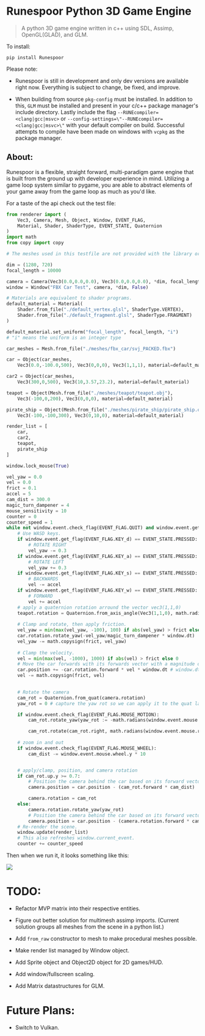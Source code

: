 # Runespoor Python 3D Game Engine

> A python 3D game engine written in c++ using SDL, Assimp, OpenGL(GLAD), and GLM.

To install:

```
pip install Runespoor
```

Please note:

 - Runespoor is still in development and only dev versions are available right now.  Everything is subject to change, be fixed, and improve.

 - When building from source `pkg-config` must be installed.  In addition to this, `GLM` must be installed and present in your c/c++ package manager's include directory.  Lastly include the flag `--RUNEcompiler=<clang|gcc|msvc>` or `--config-settings=\"--RUNEcompiler=<clang|gcc|msvc>\"` with your default compiler on build.  Successful attempts to compile have been made on windows with `vcpkg` as the package manager.

## About:

Runespoor is a flexible, straight forward, multi-paradigm game engine that is built from the ground up with developer experience in mind.  Utilizing a game loop system similar to pygame, you are able to abstract elements of your game away from the game loop as much as you'd like.

For a taste of the api check out the test file:

```py
from renderer import (
    Vec3, Camera, Mesh, Object, Window, EVENT_FLAG,
    Material, Shader, ShaderType, EVENT_STATE, Quaternion
)
import math
from copy import copy

# The meshes used in this testfile are not provided with the library or source files.

dim = (1280, 720)
focal_length = 10000

camera = Camera(Vec3(0.0,0.0,0.0), Vec3(0.0,0.0,0.0), *dim, focal_length, math.radians(60))
window = Window("FBX Car Test", camera, *dim, False)

# Materials are equivalent to shader programs.
default_material = Material(
    Shader.from_file("./default_vertex.glsl", ShaderType.VERTEX),
    Shader.from_file("./default_fragment.glsl", ShaderType.FRAGMENT)
)

default_material.set_uniform("focal_length", focal_length, "i")
# "i" means the uniform is an integer type

car_meshes = Mesh.from_file("./meshes/fbx_car/svj_PACKED.fbx")

car = Object(car_meshes,
    Vec3(0.0,-100.0,500), Vec3(0,0,0), Vec3(1,1,1), material=default_material)

car2 = Object(car_meshes,
    Vec3(300,0,500), Vec3(10,3.57,23.2), material=default_material)

teapot = Object(Mesh.from_file("./meshes/teapot/teapot.obj"),
    Vec3(-100,0,200), Vec3(0,0,0), material=default_material)

pirate_ship = Object(Mesh.from_file("./meshes/pirate_ship/pirate_ship.obj"),
    Vec3(-100,-100,300), Vec3(0,10,0), material=default_material)

render_list = [
    car,
    car2,
    teapot,
    pirate_ship
]

window.lock_mouse(True)

vel_yaw = 0.0
vel = 0.0
frict = 0.1
accel = 5
cam_dist = 300.0
magic_turn_dampener = 4
mouse_sensitivity = 10
counter = 0
counter_speed = 1
while not window.event.check_flag(EVENT_FLAG.QUIT) and window.event.get_flag(EVENT_FLAG.KEY_ESCAPE) != EVENT_STATE.PRESSED:
    # Use WASD keys.
    if window.event.get_flag(EVENT_FLAG.KEY_d) == EVENT_STATE.PRESSED:
        # ROTATE RIGHT
        vel_yaw -= 0.3
    if window.event.get_flag(EVENT_FLAG.KEY_a) == EVENT_STATE.PRESSED:
        # ROTATE LEFT
        vel_yaw += 0.3
    if window.event.get_flag(EVENT_FLAG.KEY_s) == EVENT_STATE.PRESSED:
        # BACKWARDS
        vel -= accel
    if window.event.get_flag(EVENT_FLAG.KEY_w) == EVENT_STATE.PRESSED:
        # FORWARD
        vel += accel
    # apply a quaternion rotation arround the vector vec3(1,1,0)
    teapot.rotation = Quaternion.from_axis_angle(Vec3(1,1,0), math.radians(counter))
    
    # Clamp and rotate, then apply friction.
    vel_yaw = min(max(vel_yaw, -100), 100) if abs(vel_yaw) > frict else 0
    car.rotation.rotate_yaw(-vel_yaw/magic_turn_dampener * window.dt)
    vel_yaw -= math.copysign(frict, vel_yaw)
    
    # Clamp the velocity.
    vel = min(max(vel, -1000), 1000) if abs(vel) > frict else 0
    # Move the car forwards with its forwards vector with a magnitude of `vel` and apply friction
    car.position += -car.rotation.forward * vel * window.dt # window.dt is deltatime
    vel -= math.copysign(frict, vel)
    

    # Rotate the camera
    cam_rot = Quaternion.from_quat(camera.rotation)
    yaw_rot = 0 # capture the yaw rot so we can apply it to the quat later in the case where the camera is clamped

    if window.event.check_flag(EVENT_FLAG.MOUSE_MOTION):
        cam_rot.rotate_yaw(yaw_rot := -math.radians(window.event.mouse.rel_x * mouse_sensitivity * window.dt))

        cam_rot.rotate(cam_rot.right, math.radians(window.event.mouse.rel_y * mouse_sensitivity * window.dt))
    
    # zoom in and out
    if window.event.check_flag(EVENT_FLAG.MOUSE_WHEEL):
        cam_dist -= window.event.mouse.wheel.y * 10


    # apply/clamp, position, and camera rotation
    if cam_rot.up.y >= 0.7:
        # Position the camera behind the car based on its forward vector
        camera.position = car.position - (cam_rot.forward * cam_dist)

        camera.rotation = cam_rot
    else:
        camera.rotation.rotate_yaw(yaw_rot)
        # Position the camera behind the car based on its forward vector
        camera.position = car.position - (camera.rotation.forward * cam_dist)
    # Re-render the scene.
    window.update(render_list)
    # This also refreshes window.current_event.
    counter += counter_speed
```

Then when we run it, it looks something like this:

![](https://github.com/FrewtyPebbles/Runespoor-Python3D-Game-Engine/blob/main/tests/the_quats_are_quatting.gif)

# TODO:

 - Refactor MVP matrix into their respective entities.

 - Figure out better solution for multimesh assimp imports.  (Current solution groups all meshes from the scene in a python list.)

 - Add `from_raw` constructor to mesh to make procedural meshes possible.

 - Make render list managed by Window object.

 - Add Sprite object and Object2D object for 2D games/HUD.

 - Add window/fullscreen scaling.

 - Add Matrix datastructures for GLM.

# Future Plans:

 - Switch to Vulkan.
